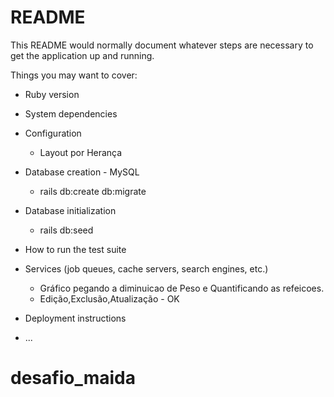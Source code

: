 # README

This README would normally document whatever steps are necessary to get the
application up and running.

Things you may want to cover:

* Ruby version

* System dependencies

* Configuration
  * Layout por Herança 
* Database creation - MySQL
  * rails db:create db:migrate 
* Database initialization
  * rails db:seed
* How to run the test suite
   
* Services (job queues, cache servers, search engines, etc.)
  * Gráfico pegando a diminuicao de Peso e Quantificando as refeicoes.
  * Edição,Exclusão,Atualização - OK
* Deployment instructions

* ...
 # desafio_maida
